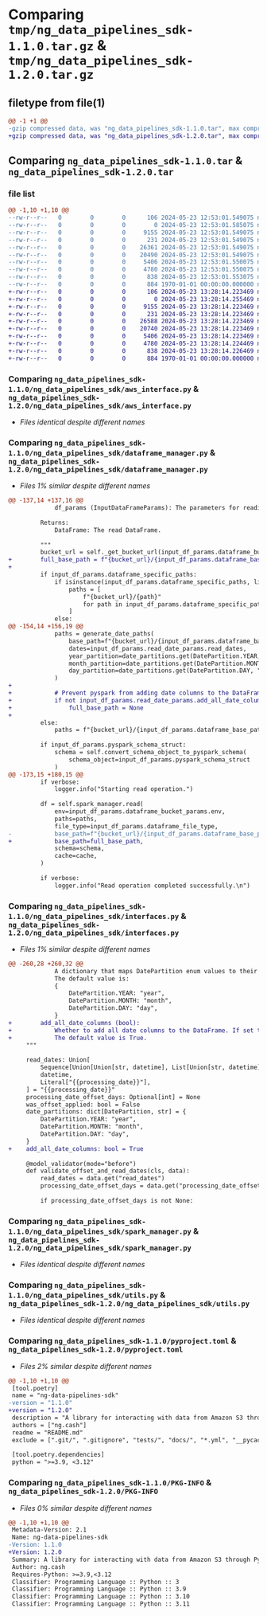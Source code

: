 # Comparing `tmp/ng_data_pipelines_sdk-1.1.0.tar.gz` & `tmp/ng_data_pipelines_sdk-1.2.0.tar.gz`

## filetype from file(1)

```diff
@@ -1 +1 @@
-gzip compressed data, was "ng_data_pipelines_sdk-1.1.0.tar", max compression
+gzip compressed data, was "ng_data_pipelines_sdk-1.2.0.tar", max compression
```

## Comparing `ng_data_pipelines_sdk-1.1.0.tar` & `ng_data_pipelines_sdk-1.2.0.tar`

### file list

```diff
@@ -1,10 +1,10 @@
--rw-r--r--   0        0        0      106 2024-05-23 12:53:01.549075 ng_data_pipelines_sdk-1.1.0/README.md
--rw-r--r--   0        0        0        0 2024-05-23 12:53:01.585075 ng_data_pipelines_sdk-1.1.0/ng_data_pipelines_sdk/__init__.py
--rw-r--r--   0        0        0     9155 2024-05-23 12:53:01.549075 ng_data_pipelines_sdk-1.1.0/ng_data_pipelines_sdk/aws_interface.py
--rw-r--r--   0        0        0      231 2024-05-23 12:53:01.549075 ng_data_pipelines_sdk-1.1.0/ng_data_pipelines_sdk/custom_logger.py
--rw-r--r--   0        0        0    26361 2024-05-23 12:53:01.549075 ng_data_pipelines_sdk-1.1.0/ng_data_pipelines_sdk/dataframe_manager.py
--rw-r--r--   0        0        0    20490 2024-05-23 12:53:01.549075 ng_data_pipelines_sdk-1.1.0/ng_data_pipelines_sdk/interfaces.py
--rw-r--r--   0        0        0     5406 2024-05-23 12:53:01.550075 ng_data_pipelines_sdk-1.1.0/ng_data_pipelines_sdk/spark_manager.py
--rw-r--r--   0        0        0     4780 2024-05-23 12:53:01.550075 ng_data_pipelines_sdk-1.1.0/ng_data_pipelines_sdk/utils.py
--rw-r--r--   0        0        0      838 2024-05-23 12:53:01.553075 ng_data_pipelines_sdk-1.1.0/pyproject.toml
--rw-r--r--   0        0        0      884 1970-01-01 00:00:00.000000 ng_data_pipelines_sdk-1.1.0/PKG-INFO
+-rw-r--r--   0        0        0      106 2024-05-23 13:28:14.223469 ng_data_pipelines_sdk-1.2.0/README.md
+-rw-r--r--   0        0        0        0 2024-05-23 13:28:14.255469 ng_data_pipelines_sdk-1.2.0/ng_data_pipelines_sdk/__init__.py
+-rw-r--r--   0        0        0     9155 2024-05-23 13:28:14.223469 ng_data_pipelines_sdk-1.2.0/ng_data_pipelines_sdk/aws_interface.py
+-rw-r--r--   0        0        0      231 2024-05-23 13:28:14.223469 ng_data_pipelines_sdk-1.2.0/ng_data_pipelines_sdk/custom_logger.py
+-rw-r--r--   0        0        0    26588 2024-05-23 13:28:14.223469 ng_data_pipelines_sdk-1.2.0/ng_data_pipelines_sdk/dataframe_manager.py
+-rw-r--r--   0        0        0    20740 2024-05-23 13:28:14.223469 ng_data_pipelines_sdk-1.2.0/ng_data_pipelines_sdk/interfaces.py
+-rw-r--r--   0        0        0     5406 2024-05-23 13:28:14.223469 ng_data_pipelines_sdk-1.2.0/ng_data_pipelines_sdk/spark_manager.py
+-rw-r--r--   0        0        0     4780 2024-05-23 13:28:14.224469 ng_data_pipelines_sdk-1.2.0/ng_data_pipelines_sdk/utils.py
+-rw-r--r--   0        0        0      838 2024-05-23 13:28:14.226469 ng_data_pipelines_sdk-1.2.0/pyproject.toml
+-rw-r--r--   0        0        0      884 1970-01-01 00:00:00.000000 ng_data_pipelines_sdk-1.2.0/PKG-INFO
```

### Comparing `ng_data_pipelines_sdk-1.1.0/ng_data_pipelines_sdk/aws_interface.py` & `ng_data_pipelines_sdk-1.2.0/ng_data_pipelines_sdk/aws_interface.py`

 * *Files identical despite different names*

### Comparing `ng_data_pipelines_sdk-1.1.0/ng_data_pipelines_sdk/dataframe_manager.py` & `ng_data_pipelines_sdk-1.2.0/ng_data_pipelines_sdk/dataframe_manager.py`

 * *Files 1% similar despite different names*

```diff
@@ -137,14 +137,16 @@
             df_params (InputDataFrameParams): The parameters for reading the DataFrame.
 
         Returns:
             DataFrame: The read DataFrame.
 
         """
         bucket_url = self._get_bucket_url(input_df_params.dataframe_bucket_params)
+        full_base_path = f"{bucket_url}/{input_df_params.dataframe_base_path}"
+
         if input_df_params.dataframe_specific_paths:
             if isinstance(input_df_params.dataframe_specific_paths, list):
                 paths = [
                     f"{bucket_url}/{path}"
                     for path in input_df_params.dataframe_specific_paths
                 ]
             else:
@@ -154,14 +156,19 @@
             paths = generate_date_paths(
                 base_path=f"{bucket_url}/{input_df_params.dataframe_base_path}",
                 dates=input_df_params.read_date_params.read_dates,
                 year_partition=date_partitions.get(DatePartition.YEAR, "year"),
                 month_partition=date_partitions.get(DatePartition.MONTH, "month"),
                 day_partition=date_partitions.get(DatePartition.DAY, "day"),
             )
+
+            # Prevent pyspark from adding date columns to the DataFrame
+            if not input_df_params.read_date_params.add_all_date_columns:
+                full_base_path = None
+
         else:
             paths = f"{bucket_url}/{input_df_params.dataframe_base_path}"
 
         if input_df_params.pyspark_schema_struct:
             schema = self.convert_schema_object_to_pyspark_schema(
                 schema_object=input_df_params.pyspark_schema_struct
             )
@@ -173,15 +180,15 @@
         if verbose:
             logger.info("Starting read operation.")
 
         df = self.spark_manager.read(
             env=input_df_params.dataframe_bucket_params.env,
             paths=paths,
             file_type=input_df_params.dataframe_file_type,
-            base_path=f"{bucket_url}/{input_df_params.dataframe_base_path}",
+            base_path=full_base_path,
             schema=schema,
             cache=cache,
         )
 
         if verbose:
             logger.info("Read operation completed successfully.\n")
```

### Comparing `ng_data_pipelines_sdk-1.1.0/ng_data_pipelines_sdk/interfaces.py` & `ng_data_pipelines_sdk-1.2.0/ng_data_pipelines_sdk/interfaces.py`

 * *Files 1% similar despite different names*

```diff
@@ -260,28 +260,32 @@
             A dictionary that maps DatePartition enum values to their corresponding string representations.
             The default value is:
             {
                 DatePartition.YEAR: "year",
                 DatePartition.MONTH: "month",
                 DatePartition.DAY: "day",
             }
+        add_all_date_columns (bool):
+            Whether to add all date columns to the DataFrame. If set to True, the DataFrame will have columns for year, month, and day.
+            The default value is True.
     """
 
     read_dates: Union[
         Sequence[Union[Union[str, datetime], List[Union[str, datetime]]]],
         datetime,
         Literal["{{processing_date}}"],
     ] = "{{processing_date}}"
     processing_date_offset_days: Optional[int] = None
     was_offset_applied: bool = False
     date_partitions: dict[DatePartition, str] = {
         DatePartition.YEAR: "year",
         DatePartition.MONTH: "month",
         DatePartition.DAY: "day",
     }
+    add_all_date_columns: bool = True
 
     @model_validator(mode="before")
     def validate_offset_and_read_dates(cls, data):
         read_dates = data.get("read_dates")
         processing_date_offset_days = data.get("processing_date_offset_days")
 
         if processing_date_offset_days is not None:
```

### Comparing `ng_data_pipelines_sdk-1.1.0/ng_data_pipelines_sdk/spark_manager.py` & `ng_data_pipelines_sdk-1.2.0/ng_data_pipelines_sdk/spark_manager.py`

 * *Files identical despite different names*

### Comparing `ng_data_pipelines_sdk-1.1.0/ng_data_pipelines_sdk/utils.py` & `ng_data_pipelines_sdk-1.2.0/ng_data_pipelines_sdk/utils.py`

 * *Files identical despite different names*

### Comparing `ng_data_pipelines_sdk-1.1.0/pyproject.toml` & `ng_data_pipelines_sdk-1.2.0/pyproject.toml`

 * *Files 2% similar despite different names*

```diff
@@ -1,10 +1,10 @@
 [tool.poetry]
 name = "ng-data-pipelines-sdk"
-version = "1.1.0"
+version = "1.2.0"
 description = "A library for interacting with data from Amazon S3 through PySpark. Read, write and tranform data using a powerful and intuitive API with strong consistency and type checking, thanks to Pydantic. Compatible with Amazon MWAA running Airflow 2.7.2 and 2.8.1."
 authors = ["ng.cash"]
 readme = "README.md"
 exclude = [".git/", ".gitignore", "tests/", "docs/", "*.yml", "__pycache__/", "*.pyc", "*.ipynb", "playground/", "poetry.lock", "dist/", "build/"]
 
 [tool.poetry.dependencies]
 python = ">=3.9, <3.12"
```

### Comparing `ng_data_pipelines_sdk-1.1.0/PKG-INFO` & `ng_data_pipelines_sdk-1.2.0/PKG-INFO`

 * *Files 0% similar despite different names*

```diff
@@ -1,10 +1,10 @@
 Metadata-Version: 2.1
 Name: ng-data-pipelines-sdk
-Version: 1.1.0
+Version: 1.2.0
 Summary: A library for interacting with data from Amazon S3 through PySpark. Read, write and tranform data using a powerful and intuitive API with strong consistency and type checking, thanks to Pydantic. Compatible with Amazon MWAA running Airflow 2.7.2 and 2.8.1.
 Author: ng.cash
 Requires-Python: >=3.9,<3.12
 Classifier: Programming Language :: Python :: 3
 Classifier: Programming Language :: Python :: 3.9
 Classifier: Programming Language :: Python :: 3.10
 Classifier: Programming Language :: Python :: 3.11
```

